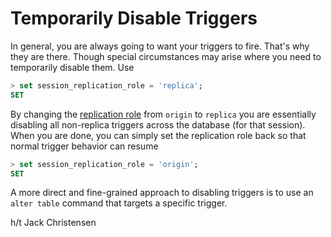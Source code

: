 # Temporarily Disable Triggers

In general, you are always going to want your triggers to fire. That's why
they are there. Though special circumstances may arise where you need to
temporarily disable them. Use

```sql
> set session_replication_role = 'replica';
SET
```

By changing the
[replication role](http://www.postgresql.org/docs/9.4/static/runtime-config-client.html#GUC-SESSION-REPLICATION-ROLE)
from `origin` to
`replica` you are essentially disabling all non-replica triggers across the
database (for that session). When you are done, you can simply set the
replication role back so that normal trigger behavior can resume

```sql
> set session_replication_role = 'origin';
SET
```

A more direct and fine-grained approach to disabling triggers is to use an
`alter table` command that targets a specific trigger.

h/t Jack Christensen
